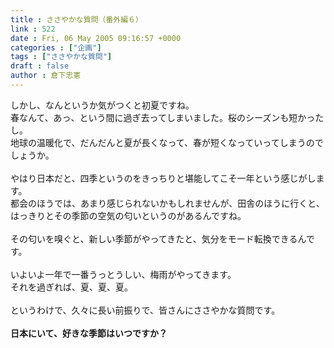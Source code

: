 ```yaml
---
title : ささやかな質問（番外編６）
link : 522
date : Fri, 06 May 2005 09:16:57 +0000
categories : ["企画"]
tags : ["ささやかな質問"]
draft : false
author : 倉下忠憲
---
```


しかし、なんというか気がつくと初夏ですね。<BR>春なんて、あっ、という間に過ぎ去ってしまいました。桜のシーズンも短かったし。<BR>地球の温暖化で、だんだんと夏が長くなって、春が短くなっていってしまうのでしょうか。<BR><BR>やはり日本だと、四季というのをきっちりと堪能してこそ一年という感じがします。<BR>都会のほうでは、あまり感じられないかもしれませんが、田舎のほうに行くと、はっきりとその季節の空気の匂いというのがあるんですね。<BR><BR>その匂いを嗅ぐと、新しい季節がやってきたと、気分をモード転換できるんです。<BR><BR>いよいよ一年で一番うっとうしい、梅雨がやってきます。<BR>それを過ぎれば、夏、夏、夏。<BR><BR>というわけで、久々に長い前振りで、皆さんにささやかな質問です。<BR><BR><B>日本にいて、好きな季節はいつですか？</B><br><br>
